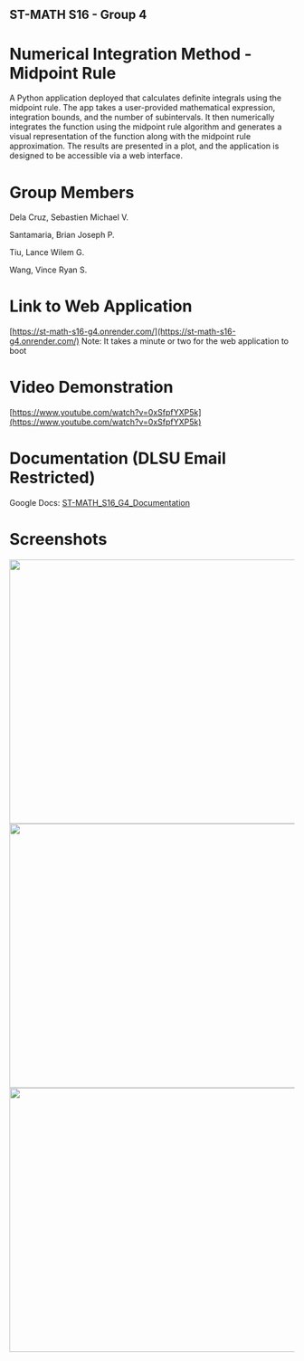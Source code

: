 ## ST-MATH S16 - Group 4
# Numerical Integration Method - Midpoint Rule
A Python application deployed that calculates definite integrals using the midpoint rule. The app takes a user-provided mathematical expression, integration bounds, and the number of subintervals. It then numerically integrates the function using the midpoint rule algorithm and generates a visual representation of the function along with the midpoint rule approximation. The results are presented in a plot, and the application is designed to be accessible via a web interface.

# Group Members
Dela Cruz, Sebastien Michael V.

Santamaria, Brian Joseph P.

Tiu, Lance Wilem G.

Wang, Vince Ryan S.

# Link to Web Application 
[https://st-math-s16-g4.onrender.com/](https://st-math-s16-g4.onrender.com/)
Note: It takes a minute or two for the web application to boot

# Video Demonstration
[https://www.youtube.com/watch?v=0xSfpfYXP5k](https://www.youtube.com/watch?v=0xSfpfYXP5k)

# Documentation (DLSU Email Restricted)
Google Docs: [ST-MATH_S16_G4_Documentation](https://docs.google.com/document/d/1COS9jfEIt-hJ1F2n2ZHQo_CzCjAbVJH1HkEAXvz0gf4/edit?usp=sharing)

# Screenshots
<img src = "https://cdn.discordapp.com/attachments/1179818614786887791/1180497521496313937/Screenshot1.png" width = 864 height = 467>
<img src = "https://cdn.discordapp.com/attachments/1179818614786887791/1180497529972998264/Screenshot2.png" width = 864 height = 467>
<img src = "https://cdn.discordapp.com/attachments/1179818614786887791/1180497537807962232/Screenshot3.png" width = 864 height = 467>
